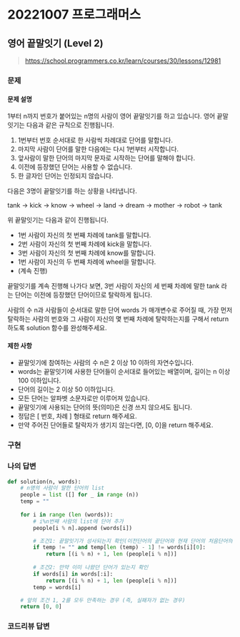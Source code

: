 # 20221007 프로그래머스

## 영어 끝말잇기 (Level 2)
> https://school.programmers.co.kr/learn/courses/30/lessons/12981

### 문제
#### 문제 설명
1부터 n까지 번호가 붙어있는 n명의 사람이 영어 끝말잇기를 하고 있습니다. 영어 끝말잇기는 다음과 같은 규칙으로 진행됩니다.

1. 1번부터 번호 순서대로 한 사람씩 차례대로 단어를 말합니다.
2. 마지막 사람이 단어를 말한 다음에는 다시 1번부터 시작합니다.
3. 앞사람이 말한 단어의 마지막 문자로 시작하는 단어를 말해야 합니다.
4. 이전에 등장했던 단어는 사용할 수 없습니다.
5. 한 글자인 단어는 인정되지 않습니다.

다음은 3명이 끝말잇기를 하는 상황을 나타냅니다.

tank → kick → know → wheel → land → dream → mother → robot → tank

위 끝말잇기는 다음과 같이 진행됩니다.

- 1번 사람이 자신의 첫 번째 차례에 tank를 말합니다.
- 2번 사람이 자신의 첫 번째 차례에 kick을 말합니다.
- 3번 사람이 자신의 첫 번째 차례에 know를 말합니다.
- 1번 사람이 자신의 두 번째 차례에 wheel을 말합니다.
- (계속 진행)

끝말잇기를 계속 진행해 나가다 보면, 3번 사람이 자신의 세 번째 차례에 말한 tank 라는 단어는 이전에 등장했던 단어이므로 탈락하게 됩니다.

사람의 수 n과 사람들이 순서대로 말한 단어 words 가 매개변수로 주어질 때, 가장 먼저 탈락하는 사람의 번호와 그 사람이 자신의 몇 번째 차례에 탈락하는지를 구해서 return 하도록 solution 함수를 완성해주세요.

#### 제한 사항
- 끝말잇기에 참여하는 사람의 수 n은 2 이상 10 이하의 자연수입니다.
- words는 끝말잇기에 사용한 단어들이 순서대로 들어있는 배열이며, 길이는 n 이상 100 이하입니다.
- 단어의 길이는 2 이상 50 이하입니다.
- 모든 단어는 알파벳 소문자로만 이루어져 있습니다.
- 끝말잇기에 사용되는 단어의 뜻(의미)은 신경 쓰지 않으셔도 됩니다.
- 정답은 [ 번호, 차례 ] 형태로 return 해주세요.
- 만약 주어진 단어들로 탈락자가 생기지 않는다면, [0, 0]을 return 해주세요.

### 구현

### 나의 답변
```python
def solution(n, words):
    # n명의 사람이 말한 단어의 list
    people = list ([] for _ in range (n))
    temp = ""
    
    for i in range (len (words)):
        # i%n번째 사람의 list에 단어 추가
        people[i % n].append (words[i])

        # 조건1: 끝말잇기가 성사되는지 확인(이전단어의 끝단어와 현재 단어의 처음단어의 스펠링 확인
        if temp != "" and temp[len (temp) - 1] != words[i][0]:
            return [(i % n) + 1, len (people[i % n])]
        
        # 조건2: 만약 이미 나왔던 단어가 있는지 확인
        if words[i] in words[:i]:
            return [(i % n) + 1, len (people[i % n])]
        temp = words[i]

    # 앞의 조건 1, 2를 모두 만족하는 경우 (즉, 실패자가 없는 경우)
    return [0, 0]
```

### 코드리뷰 답변
```python
```